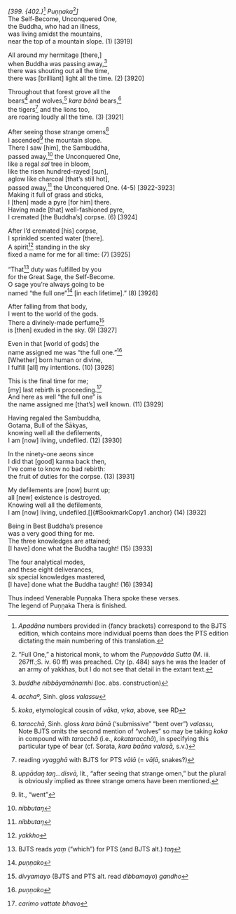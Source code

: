 *\[399. {402.}*[^1] *Puṇṇaka*[^2]*\]*  
The Self-Become, Unconquered One,  
the Buddha, who had an illness,  
was living amidst the mountains,  
near the top of a mountain slope. (1) \[3919\]

All around my hermitage \[there,\]  
when Buddha was passing away,[^3]  
there was shouting out all the time,  
there was \[brilliant\] light all the time. (2) \[3920\]

Throughout that forest grove all the  
bears[^4] and wolves,[^5] *kara bānā* bears,[^6]  
the tigers[^7] and the lions too,  
are roaring loudly all the time. (3) \[3921\]

After seeing those strange omens[^8]  
I ascended[^9] the mountain slope.  
There I saw \[him\], the Sambuddha,  
passed away,[^10] the Unconquered One,  
like a regal *sal* tree in bloom,  
like the risen hundred-rayed \[sun\],  
aglow like charcoal \[that’s still hot\],  
passed away,[^11] the Unconquered One. (4-5) \[3922-3923\]  
Making it full of grass and sticks,  
I \[then\] made a pyre \[for him\] there.  
Having made \[that\] well-fashioned pyre,  
I cremated \[the Buddha’s\] corpse. (6) \[3924\]

After I’d cremated \[his\] corpse,  
I sprinkled scented water \[there\].  
A spirit[^12] standing in the sky  
fixed a name for me for all time: (7) \[3925\]

“That[^13] duty was fulfilled by you  
for the Great Sage, the Self-Become.  
O sage you’re always going to be  
named “the full one”[^14] \[in each lifetime\].” (8) \[3926\]

After falling from that body,  
I went to the world of the gods.  
There a divinely-made perfume[^15]  
is \[then\] exuded in the sky. (9) \[3927\]

Even in that \[world of gods\] the  
name assigned me was “the full one.”[^16]  
\[Whether\] born human or divine,  
I fulfill \[all\] my intentions. (10) \[3928\]

This is the final time for me;  
\[my\] last rebirth is proceeding.[^17]  
And here as well “the full one” is  
the name assigned me \[that’s\] well known. (11) \[3929\]

Having regaled the Sambuddha,  
Gotama, Bull of the Śākyas,  
knowing well all the defilements,  
I am \[now\] living, undefiled. (12) \[3930\]

In the ninety-one aeons since  
I did that \[good\] karma back then,  
I’ve come to know no bad rebirth:  
the fruit of duties for the corpse. (13) \[3931\]

My defilements are \[now\] burnt up;  
all \[new\] existence is destroyed.  
Knowing well all the defilements,  
I am \[now\] living, undefiled.[]{#BookmarkCopy1 .anchor} (14) \[3932\]

Being in Best Buddha’s presence  
was a very good thing for me.  
The three knowledges are attained;  
\[I have\] done what the Buddha taught! (15) \[3933\]

The four analytical modes,  
and these eight deliverances,  
six special knowledges mastered,  
\[I have\] done what the Buddha taught! (16) \[3934\]

Thus indeed Venerable Puṇṇaka Thera spoke these verses.  
The legend of Puṇṇaka Thera is finished.

[^1]: *Apadāna* numbers provided in {fancy brackets} correspond to the
    BJTS edition, which contains more individual poems than does the PTS
    edition dictating the main numbering of this translation.

[^2]: “Full One,” a historical monk, to whom the *Puṇṇovāda Sutta* (M.
    iii. 267ff.;S. iv. 60 ff) was preached. Cty (p. 484) says he was the
    leader of an army of yakkhas, but I do not see that detail in the
    extant text.

[^3]: *buddhe nibbāyamānamhi* (loc. abs. construction)

[^4]: *acchaº,* Sinh. gloss *valassu*

[^5]: *koka*, etymological cousin of *vāka*, *vṛka*, above, see RD

[^6]: *taracchā*, Sinh. gloss *kara bānā* (‘submissive” “bent over”)
    *valassu,* Note BJTS omits the second mention of “wolves” so may be
    taking *koka* in compound with *taracchā* (i.e., *kokataracchā*), in
    specifying this particular type of bear (cf. Sorata, *kara baāna
    valasā,* s.v.)

[^7]: reading *vyagghā* with BJTS for PTS *vālā* (= *vāḷā*, snakes?)

[^8]: *uppādaŋ taŋ...disvā,* lit., “after seeing that strange omen,” but
    the plural is obviously implied as three strange omens have been
    mentioned.

[^9]: lit., “went”

[^10]: *nibbutaŋ*

[^11]: *nibbutaŋ*

[^12]: *yakkho*

[^13]: BJTS reads *yaṃ* (“which”) for PTS (and BJTS alt.) *taŋ*

[^14]: *puṇṇako*

[^15]: *divyamayo* (BJTS and PTS alt. read *dibbamayo*) *gandho*

[^16]: *puṇṇako*

[^17]: *carimo vattate bhavo*

